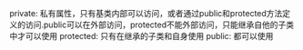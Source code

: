 private: 私有属性，只有基类内部可以访问，或者通过public和protected方法定义的访问.public可以在外部访问，protected不能外部访问，只能继承自他的子类中才可以使用
protected: 只有在继承的子类和自身使用
public: 都可以使用
